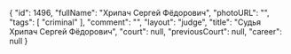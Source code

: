 {
    "id": 1496,
    "fullName": "Хрипач Сергей Фёдорович",
    "photoURL": "",
    "tags": [
        "criminal"
    ],
    "comment": "",
    "layout": "judge",
    "title": "Судья Хрипач Сергей Фёдорович",
    "court": null,
    "previousCourt": null,
    "career": null
}